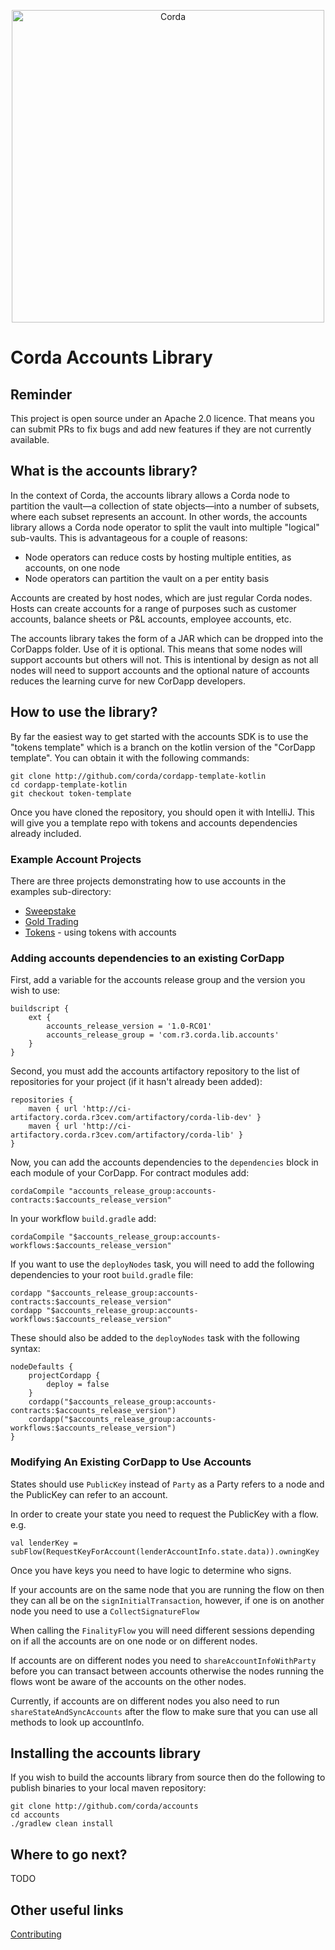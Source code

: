 <p align="center">
    <img src="https://www.corda.net/wp-content/uploads/2016/11/fg005_corda_b.png" alt="Corda" width="500">
</p>

# Corda Accounts Library

## Reminder

This project is open source under an Apache 2.0 licence. That means you
can submit PRs to fix bugs and add new features if they are not currently
available.

## What is the accounts library?

In the context of Corda, the accounts library allows a Corda node to partition 
the vault—a collection of state objects—into a number of subsets, where each 
subset represents an account. In other words, the accounts library allows a 
Corda node operator to split the vault into multiple "logical" sub-vaults. 
This is advantageous for a couple of reasons:

* Node operators can reduce costs by hosting multiple entities, as accounts, on 
  one node
* Node operators can partition the vault on a per entity basis

Accounts are created by host nodes, which are just regular Corda nodes. Hosts 
can create accounts for a range of purposes such as customer accounts, balance 
sheets or P&L accounts, employee accounts, etc.

The accounts library takes the form of a JAR which can be dropped into the 
CorDapps folder. Use of it is optional. This means that some nodes will support 
accounts but others will not. This is intentional by design as not all nodes 
will need to support accounts and the optional nature of accounts reduces the 
learning curve for new CorDapp developers.

## How to use the library?

By far the easiest way to get started with the accounts SDK is to use the "tokens template"
which is a branch on the kotlin version of the "CorDapp template". You can obtain 
it with the following commands:

    git clone http://github.com/corda/cordapp-template-kotlin
    cd cordapp-template-kotlin
    git checkout token-template

Once you have cloned the repository, you should open it with IntelliJ. This will give 
you a template repo with tokens and accounts dependencies already included.

### Example Account Projects

There are three projects demonstrating how to use accounts in the examples sub-directory:

* [Sweepstake](examples/cordapp-sweepstake)
* [Gold Trading](examples/gold-trading)
* [Tokens](examples/tokens-integration-test) - using tokens with accounts

### Adding accounts dependencies to an existing CorDapp

First, add a variable for the accounts release group and the version you 
wish to use:

    buildscript {
        ext {
            accounts_release_version = '1.0-RC01'
            accounts_release_group = 'com.r3.corda.lib.accounts'
        }
    }

Second, you must add the accounts artifactory repository to the
list of repositories for your project (if it hasn't already been added):

    repositories {
        maven { url 'http://ci-artifactory.corda.r3cev.com/artifactory/corda-lib-dev' }
        maven { url 'http://ci-artifactory.corda.r3cev.com/artifactory/corda-lib' }
    }

Now, you can add the accounts dependencies to the `dependencies` block
in each module of your CorDapp. For contract modules add:

    cordaCompile "accounts_release_group:accounts-contracts:$accounts_release_version"

In your workflow `build.gradle` add:

    cordaCompile "$accounts_release_group:accounts-workflows:$accounts_release_version"

If you want to use the `deployNodes` task, you will need to add the
following dependencies to your root `build.gradle` file:

    cordapp "$accounts_release_group:accounts-contracts:$accounts_release_version"
    cordapp "$accounts_release_group:accounts-workflows:$accounts_release_version"

These should also be added to the `deployNodes` task with the following syntax:

    nodeDefaults {
        projectCordapp {
            deploy = false
        }
        cordapp("$accounts_release_group:accounts-contracts:$accounts_release_version")
        cordapp("$accounts_release_group:accounts-workflows:$accounts_release_version")
    }

### Modifying An Existing CorDapp to Use Accounts

States should use `PublicKey` instead of `Party` as a Party refers to a node and the PublicKey can refer to an account.

In order to create your state you need to request the PublicKey with a flow. e.g.

    val lenderKey = subFlow(RequestKeyForAccount(lenderAccountInfo.state.data)).owningKey

Once you have keys you need to have logic to determine who signs.

If your accounts are on the same node that you are running the flow on then they can all be on the `signInitialTransaction`, however, if one is on another node you need to use a `CollectSignatureFlow` 

When calling the `FinalityFlow` you will need different sessions depending on if all the accounts are on one node or on different nodes.
 
If accounts are on different nodes you need to `shareAccountInfoWithParty` before you can transact between accounts otherwise the nodes running the flows wont be aware of the accounts on the other nodes.

Currently, if accounts are on different nodes you also need to run `shareStateAndSyncAccounts` after the flow to make sure that you can use all methods to look up accountInfo.

## Installing the accounts library

If you wish to build the accounts library from source then do the following to
publish binaries to your local maven repository:

    git clone http://github.com/corda/accounts
    cd accounts
    ./gradlew clean install

## Where to go next?

TODO

## Other useful links

[Contributing](CONTRIBUTING.md)